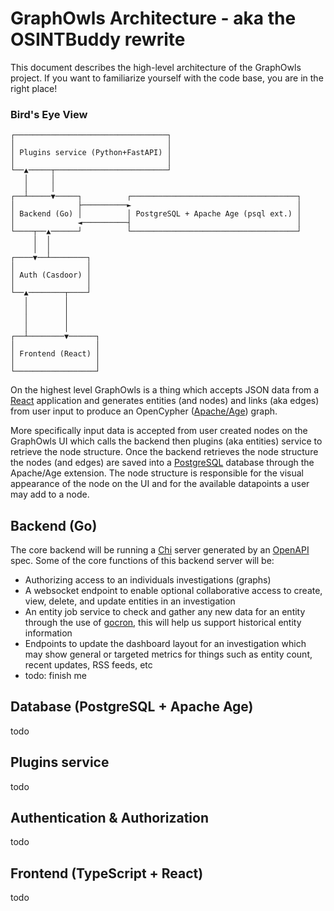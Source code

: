 # GraphOwls Architecture - aka the OSINTBuddy rewrite

This document describes the high-level architecture of the GraphOwls project. If you want to familiarize yourself with the code base, you are in the right place!

### Bird's Eye View

```
┌──────────────────────────────────┐                             
│                                  │                             
│ Plugins service (Python+FastAPI) │                             
│                                  │                             
└──▲─────┬─────────────────────────┘                             
   │     │                                                       
   │     │                                                       
┌──┴─────▼─────┐          ┌─────────────────────────────────────┐
│              ├──────────►                                     │
│ Backend (Go) │          │ PostgreSQL + Apache Age (psql ext.) │
│              ◄──────────┤                                     │
└────┬──▲──────┘          └─────────────────────────────────────┘
     │  │                                                        
     │  │                                                        
┌────▼──┴────────┐                                               
│                │                                               
│ Auth (Casdoor) │                                               
│                │                                               
└──▲────────┬────┘                                               
   │        │                                                    
   │        │                                                    
   │        │                                                    
   │        │                                                    
┌──┴────────▼──────┐                                             
│                  │                                             
│ Frontend (React) │                                             
│                  │                                             
└──────────────────┘                                             
```

On the highest level GraphOwls is a thing which accepts JSON data from a [React](https://react.dev/) application and generates entities (and nodes) and links (aka edges) from user input to produce an OpenCypher ([Apache/Age](https://age.apache.org/)) graph.

More specifically input data is accepted from user created nodes on the GraphOwls UI which calls the backend then plugins (aka entities) service to retrieve the node structure. Once the backend retrieves the node structure the nodes (and edges) are saved into a [PostgreSQL](https://www.postgresql.org/docs/release/16.0/) database through the Apache/Age extension. The node structure is responsible for the visual appearance of the node on the UI and for the available datapoints a user may add to a node.

## Backend (Go)

The core backend will be running a [Chi](https://github.com/go-chi/chi) server generated by an [OpenAPI](https://github.com/oapi-codegen/oapi-codegen) spec. Some of the core functions of this backend server will be:

- Authorizing access to an individuals investigations (graphs)
- A websocket endpoint to enable optional collaborative access to create, view, delete, and update entities in an investigation
- An entity job service to check and gather any new data for an entity through the use of [gocron](https://github.com/go-co-op/gocron), this will help us support historical entity information
- Endpoints to update the dashboard layout for an investigation which may show general or targeted metrics for things such as entity count, recent updates, RSS feeds, etc
- todo: finish me

## Database (PostgreSQL + Apache Age)

todo

## Plugins service

todo

## Authentication & Authorization

todo

## Frontend (TypeScript + React)

todo

